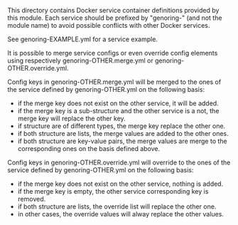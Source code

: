 This directory contains Docker service container definitions provided by this
module. Each service should be prefixed by "genoring-" (and not the module name)
to avoid possible conflicts with other Docker services.

See genoring-EXAMPLE.yml for a service example.

It is possible to merge service configs or even override config elements using
respectively genoring-OTHER.merge.yml or genoring-OTHER.override.yml.

Config keys in genoring-OTHER.merge.yml will be merged to the ones of the
service defined by genoring-OTHER.yml on the following basis:
- if the merge key does not exist on the other service, it will be added.
- if the merge key is a sub-structure and the other service is a not, the
  merge key will replace the other key.
- if structure are of different types, the merge key replace the other one.
- if both structure are lists, the merge values are added to the other ones.
- if both structure are key-value pairs, the merge values are merge to the
  corresponding ones on the basis defined above.

Config keys in genoring-OTHER.override.yml will override to the ones of the
service defined by genoring-OTHER.yml on the following basis:
- if the merge key does not exist on the other service, nothing is added.
- if the merge key is empty, the other service corresponding key is removed.
- if both structure are lists, the override list will replace the other one.
- in other cases, the override values will alway replace the other values.
